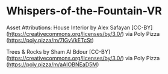 # Whispers-of-the-Fountain-VR
 



Asset Attributions:
House Interior by Alex Safayan [CC-BY] (https://creativecommons.org/licenses/by/3.0/) via Poly Pizza (https://poly.pizza/m/7IGvVkETcSt)

Trees & Rocks by Sham Al Bdour [CC-BY] (https://creativecommons.org/licenses/by/3.0/) via Poly Pizza (https://poly.pizza/m/aAIOBNEaD5M)